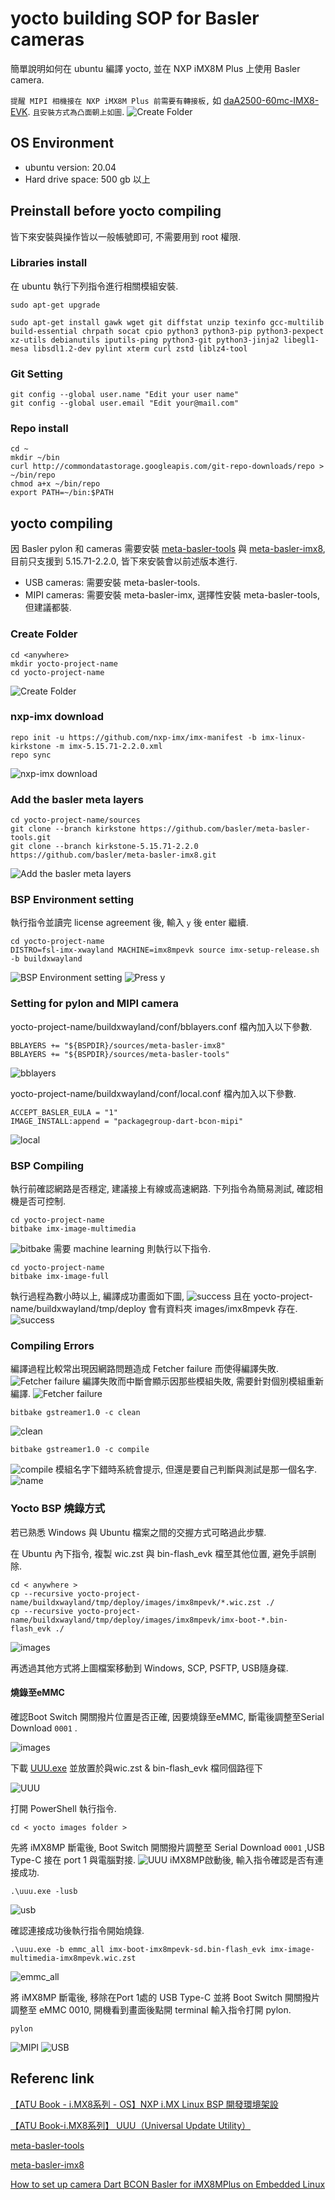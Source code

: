 # yocto building SOP for Basler cameras
簡單說明如何在 ubuntu 編譯 yocto, 並在 NXP iMX8M Plus 上使用 Basler camera.

`提醒 MIPI 相機接在 NXP iMX8M Plus 前需要有轉接板,` 如 [daA2500-60mc-IMX8-EVK](https://www.baslerweb.cn/zh-cn/shop/daa2500-60mc-imx8mp-evk/?sort=position).
`且安裝方式為凸面朝上如圖`.
![Create Folder](images/20.png "Create Folder")
## OS Environment
* ubuntu version: 20.04
* Hard drive space: 500 gb 以上

## Preinstall before yocto compiling
皆下來安裝與操作皆以一般帳號即可, 不需要用到 root 權限.
### Libraries install
在 ubuntu 執行下列指令進行相關模組安裝.
```
sudo apt-get upgrade
```
```
sudo apt-get install gawk wget git diffstat unzip texinfo gcc-multilib build-essential chrpath socat cpio python3 python3-pip python3-pexpect xz-utils debianutils iputils-ping python3-git python3-jinja2 libegl1-mesa libsdl1.2-dev pylint xterm curl zstd liblz4-tool
```
### Git Setting
```
git config --global user.name "Edit your user name"
git config --global user.email "Edit your@mail.com"
```
### Repo install
```
cd ~
mkdir ~/bin
curl http://commondatastorage.googleapis.com/git-repo-downloads/repo > ~/bin/repo
chmod a+x ~/bin/repo
export PATH=~/bin:$PATH
```
## yocto compiling
因 Basler pylon 和 cameras 需要安裝 [meta-basler-tools](https://github.com/basler/meta-basler-tools) 與 [meta-basler-imx8](https://github.com/basler/meta-basler-imx8), 目前只支援到 5.15.71-2.2.0, 皆下來安裝會以前述版本進行.
* USB cameras: 需要安裝 meta-basler-tools.
* MIPI cameras: 需要安裝 meta-basler-imx, 選擇性安裝 meta-basler-tools, 但建議都裝.
### Create Folder
```
cd <anywhere>
mkdir yocto-project-name
cd yocto-project-name
```
![Create Folder](images/0-1.png "Create Folder")
### nxp-imx download
```
repo init -u https://github.com/nxp-imx/imx-manifest -b imx-linux-kirkstone -m imx-5.15.71-2.2.0.xml
repo sync
```
![nxp-imx download](images/0-2.png "nxp-imx download")
### Add the basler meta layers
```
cd yocto-project-name/sources
git clone --branch kirkstone https://github.com/basler/meta-basler-tools.git
git clone --branch kirkstone-5.15.71-2.2.0 https://github.com/basler/meta-basler-imx8.git
```
![Add the basler meta layers](images/0-3.png "Add the basler meta layers")
### BSP Environment setting
執行指令並讀完 license agreement 後, 輸入 `y` 後 enter 繼續.
```
cd yocto-project-name
DISTRO=fsl-imx-xwayland MACHINE=imx8mpevk source imx-setup-release.sh -b buildxwayland
```
![BSP Environment setting](images/0-4.png "BSP Environment setting")
![Press y](images/3-1.png "Press y")
### Setting for pylon and MIPI camera
yocto-project-name/buildxwayland/conf/bblayers.conf 檔內加入以下參數.
```
BBLAYERS += "${BSPDIR}/sources/meta-basler-imx8"
BBLAYERS += "${BSPDIR}/sources/meta-basler-tools"
``` 
![bblayers](images/15-1.png "bblayers")

yocto-project-name/buildxwayland/conf/local.conf 檔內加入以下參數.
```
ACCEPT_BASLER_EULA = "1"
IMAGE_INSTALL:append = "packagegroup-dart-bcon-mipi"
```
![local](images/15-2.png "local")
### BSP Compiling
執行前確認網路是否穩定, 建議接上有線或高速網路.
下列指令為簡易測試, 確認相機是否可控制.
```
cd yocto-project-name
bitbake imx-image-multimedia
```
![bitbake](images/2.png "bitbake")
需要 machine learning 則執行以下指令.
```
cd yocto-project-name
bitbake imx-image-full
```
執行過程為數小時以上, 編譯成功畫面如下圖, 
![success](images/13.png "success")
且在 yocto-project-name/buildxwayland/tmp/deploy 會有資料夾 images/imx8mpevk 存在.
![success](images/18.png "success")
### Compiling Errors
編譯過程比較常出現因網路問題造成 Fetcher failure 而使得編譯失敗.
![Fetcher failure](images/4.png "Fetcher failure")
編譯失敗而中斷會顯示因那些模組失敗, 需要針對個別模組重新編譯.
![Fetcher failure](images/8.png "Fetcher failure")
```
bitbake gstreamer1.0 -c clean 
```
![clean](images/9.png "clean")
```
bitbake gstreamer1.0 -c compile 
```
![compile](images/16.png "compile")
模組名字下錯時系統會提示, 但還是要自己判斷與測試是那一個名字.
![name](images/10.png "name")
### Yocto BSP 燒錄方式
若已熟悉 Windows 與 Ubuntu 檔案之間的交握方式可略過此步驟.

在 Ubuntu 內下指令, 複製 wic.zst 與 bin-flash_evk 檔至其他位置, 避免手誤刪除.
```
cd < anywhere >
cp --recursive yocto-project-name/buildxwayland/tmp/deploy/images/imx8mpevk/*.wic.zst ./
cp --recursive yocto-project-name/buildxwayland/tmp/deploy/images/imx8mpevk/imx-boot-*.bin-flash_evk ./
```
![images](images/17.png "images")

再透過其他方式將上圖檔案移動到 Windows, SCP, PSFTP, USB隨身碟.

#### 燒錄至eMMC
確認Boot Switch 開關撥片位置是否正確, 因要燒錄至eMMC, 斷電後調整至Serial Download `0001` .

![images](https://edit.wpgdadawant.com/uploads/news_file/blog/2023/12240/tinymce/bootmode-2.png "images")

下載 [UUU.exe](https://github.com/nxp-imx/mfgtools/releases) 並放置於與wic.zst & bin-flash_evk 檔同個路徑下

![UUU](images/19.png "UUU")

打開 PowerShell 執行指令.
```
cd < yocto images folder >
```
先將 iMX8MP 斷電後, Boot Switch 開關撥片調整至 Serial Download `0001` ,USB Type-C 接在 port 1 與電腦對接.
![UUU](images/21.png "UUU") 
iMX8MP啟動後, 輸入指令確認是否有連接成功.
```
.\uuu.exe -lusb
```
![usb](images/22-1.png "usb") 

確認連接成功後執行指令開始燒錄.
```
.\uuu.exe -b emmc_all imx-boot-imx8mpevk-sd.bin-flash_evk imx-image-multimedia-imx8mpevk.wic.zst
```
![emmc_all](images/22-2.png "emmc_all") 

將 iMX8MP 斷電後, 移除在Port 1處的 USB Type-C 並將 Boot Switch 開關撥片調整至 eMMC 0010, 開機看到畫面後點開 terminal 輸入指令打開 pylon.
```
pylon
```
![MIPI](images/24.png "MIPI") 
![USB](images/25.png "USB") 

## Referenc link
[【ATU Book - i.MX8系列 - OS】NXP i.MX Linux BSP 開發環境架設](https://www.wpgdadatong.com/blog/detail/74061)

[【ATU Book-i.MX8系列】 UUU（Universal Update Utility）](https://www.wpgdadatong.com/blog/detail/41709)

[meta-basler-tools](https://github.com/basler/meta-basler-tools)

[meta-basler-imx8](https://github.com/basler/meta-basler-imx8)

[How to set up camera Dart BCON Basler for iMX8MPlus on Embedded Linux](https://community.nxp.com/t5/i-MX-Processors-Knowledge-Base/How-to-set-up-camera-Dart-BCON-Basler-for-iMX8MPlus-on-Embedded/ta-p/1653408)

